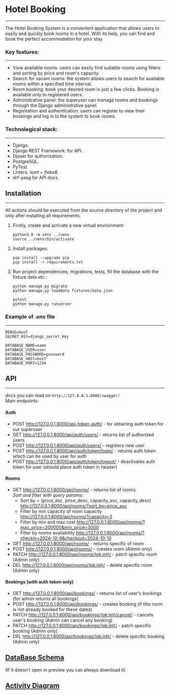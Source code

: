 # Hotel Booking
---
The Hotel Booking System is a convenient application that allows users to easily and quickly book rooms in a hotel. With its help, you can find and book the perfect accommodation for your stay.

### Key features:

---
- View available rooms: users can easily find suitable rooms using filters and sorting by price and room's capacity.
- Search for vacant rooms: the system allows users to search for available rooms within a specified time interval.
- Room booking: book your desired room in just a few clicks. Booking is available only to registered users.
- Administrative panel: the superuser can manage rooms and bookings through the Django administrative panel.
- Registration and authentication: users can register to view their bookings and log in to the system to book rooms.


### Technological stack:

---
- Django.
- Django REST Framework: for API.
- Djoser for authorization.
- PostgreSQL.
- PyTest.
- Linters: _isort_ + _flake8_.
- drf-yasg for API docs.

## Installation

---
All actions should be executed from the source directory of the project and only after installing all requirements.
1. Firstly, create and activate a new virtual environment:
   ```
   python3.9 -m venv ../venv
   source ../venv/bin/activate
   ```
2. Install packages:
   ```
   pip install --upgrade pip
   pip install -r requirements.txt
   ```
3. Run project dependencies, migrations, tests, fill the database with the fixture data etc.:
   ```
   python manage.py migrate
   python manage.py loaddata fixtures/data.json
   
   pytest
   python manage.py runserver 
   ```

### Example of .env file

---
```text
DEBUG=bool
SECRET_KEY=django_secret_key

DATABASE_NAME=name
DATABASE_USER=user
DATABASE_PASSWORD=password
DATABASE_HOST=host
DATABASE_PORT=1234

```


## API

---

docs you can read on `http://127.0.0.1:8000/swagger/` <br>
Main endpoints: <br>
#### Auth
- POST http://127.0.0.1:8000/api-token-auth/  - for obtaining auth token for our superuser
- GET http://127.0.0.1:8000/api/auth/users/ - returns list of authorized users
- POST http://127.0.0.1:8000/api/auth/users/ - registers new user
- POST http://127.0.0.1:8000/api/auth/token/login/ - returns auth token which can be used by user for auth
- POST http://127.0.0.1:8000/api/auth/token/logout/ - deactivates auth token for user (should place auth token in header)
#### Rooms
- GET http://127.0.0.1:8000/api/rooms/ - returns list of rooms <br>
*Sort and filter with query params:*
  - Sort by = (price_asc, price_desc, capacity_asc, capacity_desc) http://127.0.0.1:8000/api/rooms/?sort_by=price_asc
  - Filter by min capacity of room capacity http://127.0.0.1:8000/api/rooms/?capacity=3
  - Filter by min and max cost http://127.0.0.1:8000/api/rooms/?max_price=200000&min_price=3000
  - Filter by rooms availability http://127.0.0.1:8000/api/rooms/?checkin=2024-10-9&checkout=2024-10-10
- GET http://127.0.0.1:8000/api/rooms/ - returns specific of room
- POST http://127.0.0.1:8000/api/rooms/ - creates room (Admin only)
- PATCH http://127.0.0.1:8000/api/rooms/(pk:int)/ - patch specific room (Admin only)
- DEL http://127.0.0.1:8000/api/rooms/(pk:int)/ - delete specific room (Admin only)
#### Bookings (with auth token only)
- GET http://127.0.0.1:8000/api/bookings/ - returns list of user's bookings (for admin returns all bookings)
- POST http://127.0.0.1:8000/api/bookings/ - creates booking (if this room is not already booked for these dates)
- PATCH http://127.0.0.1:8000/api/bookings/(pk:int)/cancel/ - cancels user's booking (Admin can cancel any booking)
- PATCH http://127.0.0.1:8000/api/bookings/(pk:int)/ - patch specific booking (Admin only)
- DEL http://127.0.0.1:8000/api/bookings/(pk:int)/ - delete specific booking (Admin only)



## [DataBase Schema](https://github.com/TkachNekit/hotel-booking/blob/master/images/Hotel%20booking%20database.pdf)
(If it doesn't open in preview you can always download it)
## [Activity Diagram](https://github.com/TkachNekit/hotel-booking/blob/master/images/Hotel%20Booking%2C%20activity%20diagram.png)